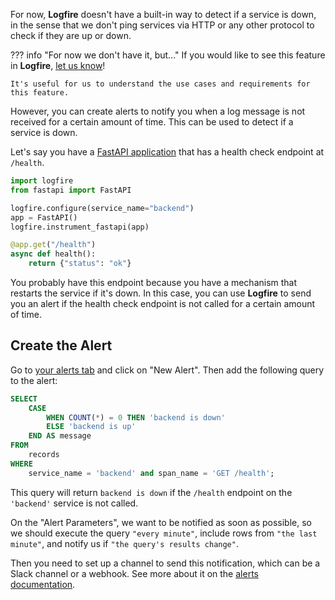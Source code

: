 For now, **Logfire** doesn't have a built-in way to detect if a service is down, in the sense that we don't ping
services via HTTP or any other protocol to check if they are up or down.

??? info "For now we don't have it, but..."
    If you would like to see this feature in **Logfire**, [let us know]!

    It's useful for us to understand the use cases and requirements for this feature.

However, you can create alerts to notify you when a log message is not received for a certain amount of time.
This can be used to detect if a service is down.

Let's say you have a [FastAPI application] that has a health check endpoint at `/health`.

```py
import logfire
from fastapi import FastAPI

logfire.configure(service_name="backend")
app = FastAPI()
logfire.instrument_fastapi(app)

@app.get("/health")
async def health():
    return {"status": "ok"}
```

You probably have this endpoint because you have a mechanism that restarts the service if it's down.
In this case, you can use **Logfire** to send you an alert if the health check endpoint is not called
for a certain amount of time.

## Create the Alert

Go to [your alerts tab](https://logfire.pydantic.dev/-/redirect/latest-project/alerts/) and click on "New Alert".
Then add the following query to the alert:

```sql
SELECT
    CASE
        WHEN COUNT(*) = 0 THEN 'backend is down'
        ELSE 'backend is up'
    END AS message
FROM
    records
WHERE
    service_name = 'backend' and span_name = 'GET /health';
```


This query will return `backend is down` if the `/health` endpoint on the `'backend'` service is not called.

On the "Alert Parameters", we want to be notified as soon as possible, so we should execute the query `"every minute"`,
include rows from `"the last minute"`, and notify us if `"the query's results change"`.

Then you need to set up a channel to send this notification, which can be a Slack channel or a webhook.
See more about it on the [alerts documentation](../guides/web-ui/alerts.md).

[FastAPI application]: ../integrations/web-frameworks/fastapi.md
[let us know]: ../help.md
